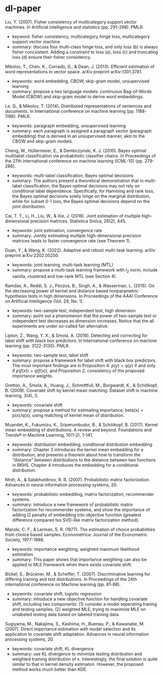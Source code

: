 # dl-paper

Liu, Y. (2007). Fisher consistency of multicategory support vector machines. In Artificial intelligence and statistics (pp. 291-298). PMLR.

* keyword: fisher consistency, multicategory hinge loss, multicategory support vector machine
* summary: discuss four multi-class hinge loss, and only loss (b) is always fisher concsistent. Adding a constraint to loss (a), loss (c) and truncating loss (d) ensure their fisher consistency. 

Mikolov, T., Chen, K., Corrado, G., & Dean, J. (2013). Efficient estimation of word representations in vector space. arXiv preprint arXiv:1301.3781.

* keywords: word embedding, CBOW, skip-gram model, unsupervised learning
* summary: propose a two language models: continuous Bag-of-Words Model (CBOW) and skip-gram model to derive word embeddings.

Le, Q., & Mikolov, T. (2014). Distributed representations of sentences and documents. In International conference on machine learning (pp. 1188-1196). PMLR.

* keywords: paragraph embedding, unsupervised learning
* summary: each paragraph is assigned a paragraph vector (paragraph embedding) that is derived in an unsupervised manner, akin to the CBOW and skip-gram models.

Cheng, W., Hüllermeier, E., & Dembczynski, K. J. (2010). Bayes optimal multilabel classification via probabilistic classifier chains. In Proceedings of the 27th international conference on machine learning (ICML-10) (pp. 279-286).

* keywords: multi-label classification, Bayes optimal decisions
* summary: The authors present a theoretical demonstration that in multi-label classification, the Bayes optimal decisions may not rely on conditional label dependence. Specifically, for Hamming and rank loss, the Bayes optimal decisions solely hinge on the marginal distribution, while for subset 0-1 loss, the Bayes optimal decisions depend on the joint distribution.

Cai, T. T., Li, H., Liu, W., & Xie, J. (2016). Joint estimation of multiple high-dimensional precision matrices. Statistica Sinica, 26(2), 445.
* keywords: joint estimation, convergence rate
* summary: Jointly estimating multiple high-dimensional precision matrices leads to faster convergence rate (see Theorem 1).

Duan, Y., & Wang, K. (2022). Adaptive and robust multi-task learning. arXiv preprint arXiv:2202.05250.
* keywords: joint learning, multi-task learning (MTL)
* summary: propose a multi-task learning framework with $l_2$ norm, include vanilla, clustered and low-rank MTL (see Section 4).

Ramdas, A., Reddi, S. J., Póczos, B., Singh, A., & Wasserman, L. (2015). On the decreasing power of kernel and distance based nonparametric hypothesis tests in high dimensions. In Proceedings of the AAAI Conference on Artificial Intelligence (Vol. 29, No. 1).
* keywords: two-sample test, independent test, high dimension
* summary: point out a phenomenon that the power of two-sample test or independent test decreases as dimension increases. Notice that the all experiments are under so-called fair alternative. 

Lipton, Z., Wang, Y. X., & Smola, A. (2018). Detecting and correcting for label shift with black box predictors. In International conference on machine learning (pp. 3122-3130). PMLR.
* keywords: two-sample test, label shift
* summary: propose a framework for label shift with black box predictors. The most important findings are in Proposition 4: $p(y) = q(y)$ if and only if $p(f(x)) = q(f(x))$, and Proposition 2: consistency of the proposed importance weights.

Gretton, A., Smola, A., Huang, J., Schmittfull, M., Borgwardt, K., & Schölkopf, B. (2009). Covariate shift by kernel mean matching. Dataset shift in machine learning, 3(4), 5.
* keywords: covariate shift
* summary: propose a method for estimating importance, beta(x) = p(x)/q(x), using matching of kernel mean of distribution.

Muandet, K., Fukumizu, K., Sriperumbudur, B., & Schölkopf, B. (2017). Kernel mean embedding of distributions: A review and beyond. Foundations and Trends® in Machine Learning, 10(1-2), 1-141.
* keywords: distribution embedding, conditional distribution embedding
* summary: Chapter 3 introduces the kernel mean embedding for a distribution, and presents a theorem about how to transform the "distance" between distributions to the distance between two functions in RKHS. Chapter 4 introduces the embedding for a conditional distribution.

Mnih, A., & Salakhutdinov, R. R. (2007). Probabilistic matrix factorization. Advances in neural information processing systems, 20.
* keywords: probabilistic embedding, matrix factorization, recommender systems.
* summary: introduce a new framework of probabilistic matrix factorization for recommender systems, and show the importance of adding l2 penalty of embedding into objective function (greatest difference compared tso SVD-like matrix factorization method).

Manski, C. F., & Lerman, S. R. (1977). The estimation of choice probabilities from choice based samples. Econometrica: Journal of the Econometric Society, 1977-1988.
* keywords: importance weighting, weighted maximum likelihood estimation
* summary: This paper shows that importance weighting can also be applied to MLE framework when there exists covariate shift.

Bickel, S., Brückner, M., & Scheffer, T. (2007). Discriminative learning for differing training and test distributions. In Proceedings of the 24th international conference on Machine learning (pp. 81-88).
* keywords: covariate shift, logistic regression
* summary: introduce a new objective function for handling covariate shift, including two components: (1) consider a model seperating traning and testing samples; (2) weighted MLE, trying to maximize MLE on unlabeled testing data based on labeled training data.

Sugiyama, M., Nakajima, S., Kashima, H., Buenau, P., & Kawanabe, M. (2007). Direct importance estimation with model selection and its application to covariate shift adaptation. Advances in neural information processing systems, 20.
* keywords: covariate shift, KL divergence
* summary: use KL divergence to minimize testing distribution and weighted training distribution of x. Interestingly, the final solution is quite similar to that in kernel density estimaton. However, the proposed method works much better than KDE.